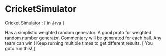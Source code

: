 # CricketSimulator

Cricket Simulator : 
[ in Java ]

Has a simplistic weighted random generator. 
A good proto for weighted random number generator.
Commentary will be generated for each ball.
Any team can win ! Keep running multiple times to get different results.
[ You goto run this! ]
